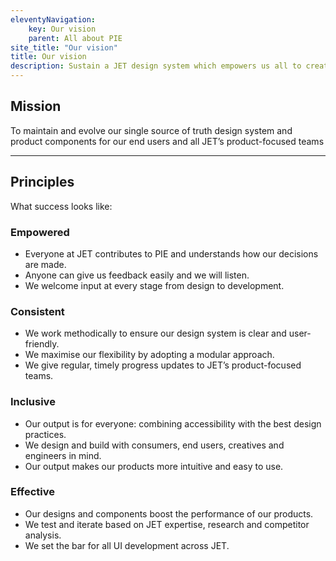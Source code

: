 ```yaml
---
eleventyNavigation:
    key: Our vision
    parent: All about PIE
site_title: "Our vision"
title: Our vision
description: Sustain a JET design system which empowers us all to create consistent, effective and inclusive products for our users.
---
```


## Mission

To maintain and evolve our single source of truth design system and product components for our end users and all JET’s product-focused teams

---

## Principles

What success looks like:

### Empowered

- Everyone at JET contributes to PIE and understands how our decisions are made.
- Anyone can give us feedback easily and we will listen.
- We welcome input at every stage from design to development.

### Consistent

- We work methodically to ensure our design system is clear and user-friendly.
- We maximise our flexibility by adopting a modular approach.
- We give regular, timely progress updates to JET’s product-focused teams.

### Inclusive

- Our output is for everyone: combining accessibility with the best design practices.
- We design and build with consumers, end users, creatives and engineers in mind.
- Our output makes our products more intuitive and easy to use.

### Effective

- Our designs and components boost the performance of our products.
- We test and iterate based on JET expertise, research and competitor analysis.
- We set the bar for all UI development across JET.
